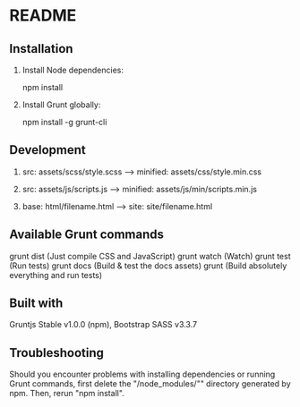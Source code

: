 
#  README


## Installation

1. Install Node dependencies:

   npm install

2. Install Grunt globally:

   npm install -g grunt-cli


## Development

   1. src: assets/scss/style.scss --> minified: assets/css/style.min.css

   2. src: assets/js/scripts.js --> minified: assets/js/min/scripts.min.js

   3. base: html/filename.html --> site: site/filename.html


## Available Grunt commands

   grunt dist (Just compile CSS and JavaScript)
   grunt watch (Watch)
   grunt test (Run tests)
   grunt docs (Build & test the docs assets)
   grunt (Build absolutely everything and run tests)


## Built with

Gruntjs Stable v1.0.0 (npm), Bootstrap SASS v3.3.7


## Troubleshooting

Should you encounter problems with installing dependencies or running Grunt commands, first delete the "/node_modules/"" directory generated by npm. Then, rerun "npm install".